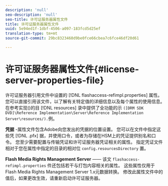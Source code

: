 ```yaml
---
description: 'null'
seo-description: 'null'
seo-title: 许可证服务器属性文件
title: 许可证服务器属性文件
uuid: 5e94ed1f-1dbf-4506-a097-183fcd5d25ef
translation-type: tm+mt
source-git-commit: 29bc8323460d9be0fce66cbea7c6fce46df20d61

---
```



# 许可证服务器属性文件{#license-server-properties-file}

许可证服务器引用文件中设置的 [!DNL flashaccess-refimpl.properties] 属性。 您可以直接引用该文件，以了解有关特定值的详细信息以及每个属性的使用信息。 在参考实现()的目 [!DNL resources] 录中提供了全功能的示 `([DRM SDK DVD]\Reference Implementation\Server\Reference Implementation Server\resources/).`例。

**凭据** -属性文件包含Adobe向您发出的凭据的位置设置。 您可以在文件中指定这些凭 [!DNL .pfx] 据，并使用口令，或者为存储在HSM上的凭证提供别名和口令。 您至少需要配置与传输凭证和许可证服务器凭证相关的属性。 指定凭证文件相对于您在属性中指定的目录的相对位 `config.resourcesDirectory` 置。

**Flash Media Rights Management Server** —— 该文 `flashaccess-refimpl.properties` 件还包括若干与打包内容相关的属性。 这些属性仅用于Flash Media Rights Management Server 1.x元数据转换。 修改此属性文件中的值后，如果更改生效，请重新启动许可证服务器。
